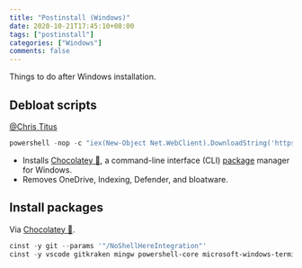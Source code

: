 ```yaml
---
title: "Postinstall (Windows)"
date: 2020-10-21T17:45:10+08:00
tags: ["postinstall"]
categories: ["Windows"]
comments: false
---
```


Things to do after Windows installation.

<!--more-->

## Debloat scripts

[@Chris Titus](https://christitus.com/windows-10-scripts/)

```powershell
powershell -nop -c "iex(New-Object Net.WebClient).DownloadString('https://git.io/JJ8R4')"
```

- Installs [Chocolatey 🍫](https://chocolatey.org/), a command-line interface (CLI) [package](https://chocolatey.org/packages) manager for Windows.
- Removes OneDrive, Indexing, Defender, and bloatware.

## Install packages

Via [Chocolatey 🍫](https://chocolatey.org/).

```powershell
cinst -y git --params '"/NoShellHereIntegration"'
cinst -y vscode gitkraken mingw powershell-core microsoft-windows-terminal nodejs-lts miniconda3 deluge googlechrome firefox vivaldi brave anydesk telegram microsoft-teams 7zip bandizip honeyview potplayer youtube-dl ffmpeg lavfilters crystaldiskinfo treesizefree directx vcredist-all adobereader typora marktext miktex pandoc pandoc-crossref
